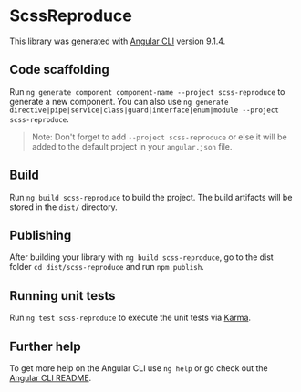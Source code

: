 # ScssReproduce

This library was generated with [Angular CLI](https://github.com/angular/angular-cli) version 9.1.4.

## Code scaffolding

Run `ng generate component component-name --project scss-reproduce` to generate a new component. You can also use `ng generate directive|pipe|service|class|guard|interface|enum|module --project scss-reproduce`.
> Note: Don't forget to add `--project scss-reproduce` or else it will be added to the default project in your `angular.json` file. 

## Build

Run `ng build scss-reproduce` to build the project. The build artifacts will be stored in the `dist/` directory.

## Publishing

After building your library with `ng build scss-reproduce`, go to the dist folder `cd dist/scss-reproduce` and run `npm publish`.

## Running unit tests

Run `ng test scss-reproduce` to execute the unit tests via [Karma](https://karma-runner.github.io).

## Further help

To get more help on the Angular CLI use `ng help` or go check out the [Angular CLI README](https://github.com/angular/angular-cli/blob/master/README.md).

